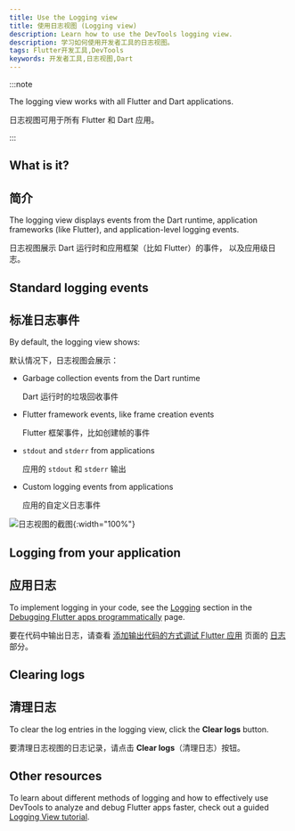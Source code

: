 ```yaml
---
title: Use the Logging view
title: 使用日志视图 (Logging view)
description: Learn how to use the DevTools logging view.
description: 学习如何使用开发者工具的日志视图。
tags: Flutter开发工具,DevTools
keywords: 开发者工具,日志视图,Dart
---
```


:::note

The logging view works with all Flutter and Dart applications.

日志视图可用于所有 Flutter 和 Dart 应用。

:::

## What is it?

## 简介

The logging view displays events from the Dart runtime,
application frameworks (like Flutter), and application-level
logging events.

日志视图展示 Dart 运行时和应用框架（比如 Flutter）的事件，
以及应用级日志。

## Standard logging events

## 标准日志事件

By default, the logging view shows:

默认情况下，日志视图会展示：

* Garbage collection events from the Dart runtime

  Dart 运行时的垃圾回收事件

* Flutter framework events, like frame creation events

  Flutter 框架事件，比如创建帧的事件

* `stdout` and `stderr` from applications

  应用的 `stdout` 和 `stderr` 输出

* Custom logging events from applications

  应用的自定义日志事件

![日志视图的截图](/assets/images/docs/tools/devtools/logging_log_entries.png){:width="100%"}

## Logging from your application

## 应用日志

To implement logging in your code,
see the [Logging][] section in the
[Debugging Flutter apps programmatically][]
page.

要在代码中输出日志，请查看 
[添加输出代码的方式调试 Flutter 应用][Debugging Flutter apps programmatically]
页面的 [日志][Logging] 部分。

## Clearing logs

## 清理日志

To clear the log entries in the logging view,
click the **Clear logs** button.

要清理日志视图的日志记录，请点击 **Clear logs**（清理日志）按钮。

[Logging]: /testing/code-debugging#add-logging-to-your-application
[Debugging Flutter apps programmatically]: /testing/code-debugging

## Other resources

To learn about different methods of logging
and how to effectively use DevTools to
analyze and debug Flutter apps faster,
check out a guided [Logging View tutorial][logging-tutorial].

[logging-tutorial]: {{site.medium}}/@fluttergems/mastering-dart-flutter-devtools-logging-view-part-5-of-8-b634f3a3af26
